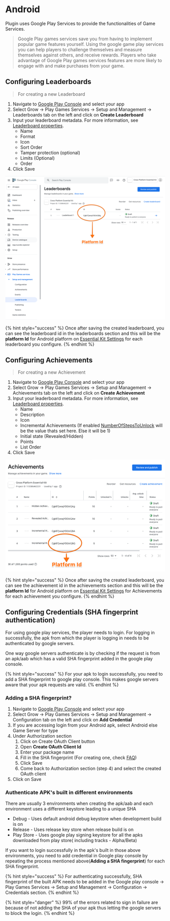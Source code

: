 # Android

Plugin uses Google Play Services to provide the functionalities of Game Services.

> Google Play games services save you from having to implement popular game features yourself. Using the google game play services you can help players to challenge themselves and measure themselves against others, and receive rewards. Players who take advantage of Google Play games services features are more likely to engage with and make purchases from your game.

## Configuring Leaderboards

> For creating a new Leaderboard

1. Navigate to [Google Play Console](https://play.google.com/apps/publish) and select your app
2. Select Grow -> Play Games Services -> Setup and Management -> Leaderboards tab on the left and click on **Create Leaderboard**
3. Input your leaderboard metadata. For more information, see [Leaderboard properties](https://developers.google.com/games/services/common/concepts/leaderboards#the\_basics).
   * Name
   * Format
   * Icon
   * Sort Order
   * Tamper protection (optional)
   * Limits (Optional)
   * Order
4. &#x20;Click Save

![The Id from this page will be the Platform Id in Essential Kit Settings for Android](../../.gitbook/assets/GameServicesAndroidAddLeaderboard.png)

{% hint style="success" %}
Once after saving the created leaderboard, you can see the leaderboard id  in the leaderboards section and this will be the **platform Id** for Android platform on [Essential Kit Settings](./#properties) for each leaderboard you configure.
{% endhint %}

## Configuring Achievements

> For creating a new Achievement

1. Navigate to [Google Play Console](https://play.google.com/apps/publish) and select your app
2. Select Grow -> Play Games Services -> Setup and Management -> Achievements tab on the left and click on **Create Achievement**
3. Input your leaderboard metadata. For more information, see [Leaderboard properties](https://developers.google.com/games/services/common/concepts/leaderboards#the\_basics).
   * Name
   * Description
   * Icon
   * Incremental Achievements (If enabled [NumberOfStepsToUnlock](./#properties) will be the value thats set here. Else it will be 1)
   * Initial state (Revealed/Hidden)
   * Points
   * List Order
4. &#x20;Click Save

![The Id from this page will be the Platform Id in Essential Kit Settings for Android](../../.gitbook/assets/GameServicesAndroidAddAchievement.png)



{% hint style="success" %}
Once after saving the created leaderboard, you can see the achievement id  in the achievements section and this will be the **platform Id** for Android platform on [Essential Kit Settings](./#properties) for Achievements for each achievement you configure.
{% endhint %}



## Configuring Credentials (SHA fingerprint authentication)

For using google play services, the player needs to login. For logging in successfully, the apk from which the player is logging in needs to be authenticated by google servers.

One way google servers authenticate is by checking if the request is from an apk/aab which has a valid SHA fingerprint added in the google play console.

{% hint style="success" %}
For your apk to login successfully, you need to add a SHA fingerprint to google play console. This makes google servers aware that your apk requests are valid.
{% endhint %}

### Adding a SHA fingerprint?

1. Navigate to [Google Play Console](https://play.google.com/apps/publish) and select your app
2. Select Grow -> Play Games Services -> Setup and Management -> Configuration tab on the left and click on **Add Credential**
3. If you are accessing login from your Android apk, select Android else Game Server for type
4. Under Authorization section
   1. Click on Create OAuth Client button
   2. Open **Create OAuth Client Id**&#x20;
   3. Enter your package name
   4. Fill in the SHA fingerprint (For creating one, check [FAQ](../faq.md#what-are-different-sha-fingerprints-that-needs-to-be-used-for-logging-in-successfully-on-different-environments-and-how-to-create-them))
   5. Click Save
   6. Come back to Authorization section (step 4) and select the created OAuth client
5. Click on Save

### Authenticate APK's built in different environments

There are usually 3 environments when creating the apk/aab and each environment uses a different keystore leading to a unique SHA

* Debug - Uses default android debug keystore when development build is on
* Release - Uses release key store when release build is on
* Play Store - Uses google play signing keystore for all the apks downloaded from play store( including tracks - Alpha/Beta)

If you want to login successfully in the apk's built in those above environments, you need to add credential in Google play console by repeating the process mentioned above(**Adding a SHA fingerprint**) for each SHA fingerprint.

{% hint style="success" %}
For authenticating successfully, SHA fingerprint of the built APK needs to be added in the Google play console -> Play Games Services -> Setup and Management -> Configuration -> Credentials section.
{% endhint %}

{% hint style="danger" %}
99% of the errors related to sign in failure are because of not adding the SHA of your apk thus letting the google servers to block the login.&#x20;
{% endhint %}
